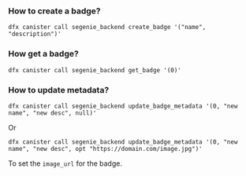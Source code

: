 ### How to create a badge?
```
dfx canister call segenie_backend create_badge '("name", "description")'
```

### How get a badge?
```
dfx canister call segenie_backend get_badge '(0)'
```

### How to update metadata?
```
dfx canister call segenie_backend update_badge_metadata '(0, "new name", "new desc", null)'
```
Or
```
dfx canister call segenie_backend update_badge_metadata '(0, "new name", "new desc", opt "https://domain.com/image.jpg")'
```
To set the `image_url` for the badge.